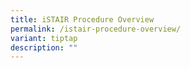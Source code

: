 ```yaml
---
title: iSTAIR Procedure Overview
permalink: /istair-procedure-overview/
variant: tiptap
description: ""
---
```

<p></p>